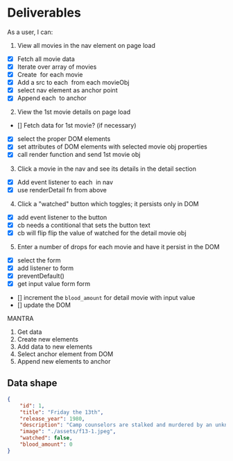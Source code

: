 # Deliverables
As a user, I can:
1. View all movies in the nav element on page load
 - [x] Fetch all movie data
 - [x] Iterate over array of movies
 - [x] Create <img> for each movie
 - [x] Add a src to each <img> from each movieObj
 - [x] select nav element as anchor point
 - [x] Append each <img> to anchor

2. View the 1st movie details on page load
 - [] Fetch data for 1st movie? (if necessary)
 - [x] select the proper DOM elements
 - [x] set attributes of DOM elements with selected movie obj properties
 - [x] call render function and send 1st movie obj

3. Click a movie in the nav and see its details in the detail section 
  - [x] Add event listener to each <img> in nav
  - [x] use renderDetail fn from above

4. Click a "watched" button which toggles; it persists only in DOM
  - [x] add event listener to the button
  - [x] cb needs a contitional that sets the button text
  - [x] cb will flip flip the value of watched for the detail movie obj

5. Enter a number of drops for each movie and have it persist in the DOM
 - [x] select the form
 - [x] add listener to form
 - [x] preventDefault()
 - [x] get input value form form
 - [] increment the `blood_amount` for detail movie with input value
 - [] update the DOM

MANTRA
1. Get data
2. Create new elements
3. Add data to new elements
4. Select anchor element from DOM
5. Append new elements to anchor

## Data shape 
```json
{
    "id": 1,
    "title": "Friday the 13th",
    "release_year": 1980,
    "description": "Camp counselors are stalked and murdered by an unknown assailant while trying to reopen a summer camp that was the site of a child's drowning.",
    "image": "./assets/f13-1.jpeg",
    "watched": false,
    "blood_amount": 0
}
```